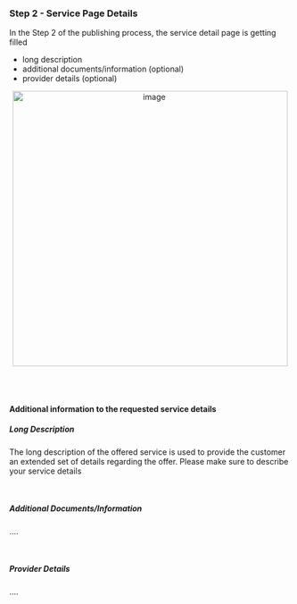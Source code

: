 ### Step 2 - Service Page Details

In the Step 2 of the publishing process, the service detail page is getting filled

* long description
* additional documents/information (optional)
* provider details (optional)


<p align="center">
<img width="493" alt="image" src="https://user-images.githubusercontent.com/94133633/229459999-e7f1645b-cf1f-4a22-a3cb-260690496f00.png">
</p>

<br>
<br>

#### Additional information to the requested service details

##### Long Description
The long description of the offered service is used to provide the customer an extended set of details regarding the offer. Please make sure to describe your service details 

<br>

##### Additional Documents/Information
....

<br>

##### Provider Details
....

<br>

<br>
<br>
